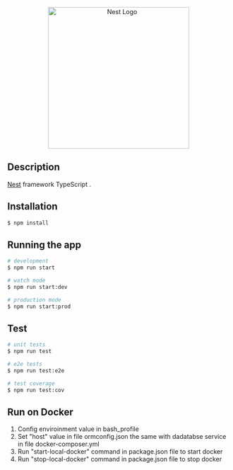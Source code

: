 <p align="center">
  <a href="http://nestjs.com/" target="blank"><img src="https://nestjs.com/img/logo_text.svg" width="320" alt="Nest Logo" /></a>
</p>


## Description

[Nest](https://github.com/nestjs/nest) framework TypeScript .

## Installation

```bash
$ npm install
```

## Running the app

```bash
# development
$ npm run start

# watch mode
$ npm run start:dev

# production mode
$ npm run start:prod
```

## Test

```bash
# unit tests
$ npm run test

# e2e tests
$ npm run test:e2e

# test coverage
$ npm run test:cov
```

## Run on Docker
1. Config enviroinment value in bash_profile
2. Set "host" value in file ormconfig.json the same with dadatabse service in file docker-composer.yml
3. Run "start-local-docker" command in package.json file to start docker
4. Run "stop-local-docker" command in package.json file to stop docker

